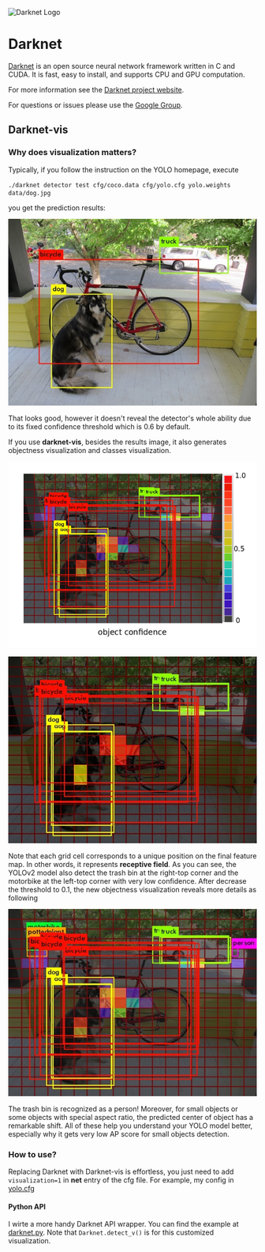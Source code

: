 ![Darknet Logo](http://pjreddie.com/media/files/darknet-black-small.png)

# Darknet

[Darknet](https://github.com/pjreddie/darknet) is an open source neural network framework written in C and CUDA. It is fast, easy to install, and supports CPU and GPU computation.

For more information see the [Darknet project website](http://pjreddie.com/darknet).

For questions or issues please use the [Google Group](https://groups.google.com/forum/#!forum/darknet).

## Darknet-vis

### Why does visualization matters?

Typically, if you follow the instruction on the YOLO homepage, execute

```
./darknet detector test cfg/coco.data cfg/yolo.cfg yolo.weights data/dog.jpg
```

you get the prediction results:

![yolo-v2 result](data/predictions.jpg)

That looks good, however it doesn't reveal the detector's whole ability due to its fixed confidence threshold which is 0.6 by default.

If you use __darknet-vis__, besides the results image, it also generates objectness visualization and classes visualization.

![yolo-v2 obj confidence](data/yolo_vis_obj.png)

![yolo-v2 classes](data/yolo_vis_class.jpg)

Note that each grid cell corresponds to a unique position on the final feature map. In other words, it represents __receptive field__. As you can see, the YOLOv2 model also detect the trash bin at the right-top corner and the motorbike at the left-top corner with very low confidence. After decrease the threshold to 0.1, the new objectness visualization reveals more details as following

![yolo-v2 obj confidence-2](data/yolo_vis_obj2.jpg)

The trash bin is recognized as a person! Moreover, for small objects or some objects with special aspect ratio, the predicted center of object has a remarkable shift. All of these help you understand your YOLO model better, especially why it gets very low AP score for small objects detection.

### How to use?

Replacing Darknet with Darknet-vis is effortless, you just need to add `visualization=1` in __net__ entry of the cfg file. For example, my config in [yolo.cfg](cfg/yolo.cfg)

#### Python API

I wirte a more handy Darknet API wrapper. You can find the example at [darknet.py](https://github.com/xueeinstein/darknet-vis/blob/master/python/darknet.py). Note that `Darknet.detect_v()` is for this customized visualization.
